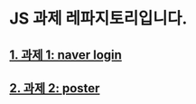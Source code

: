 # JS 과제 레파지토리입니다.

## [1. 과제 1: naver login](https://github.com/ksyee/js-homework/tree/main/mission01/naver_login)

## [2. 과제 2: poster](https://github.com/ksyee/js-homework/tree/main/mission02/poster)
